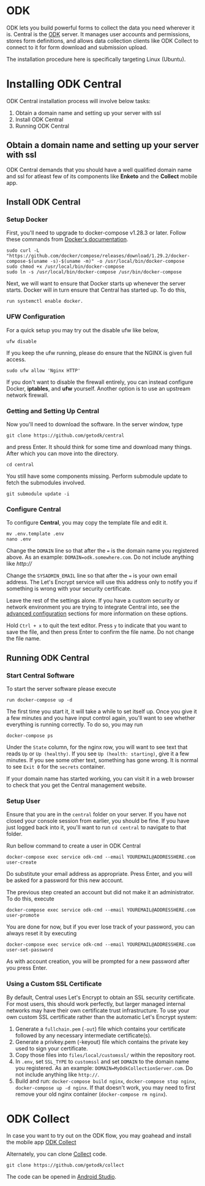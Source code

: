﻿# ODK 
ODK lets you build powerful forms to collect the data you need wherever it is.
Central is the [ODK](https://getodk.org/) server. It manages user accounts and permissions, stores form definitions, and allows data collection clients like ODK Collect to connect to it for form download and submission upload.

The installation procedure here is specifically targeting Linux (Ubuntu).
# Installing ODK Central

ODK Central installation process will involve below tasks:
1.  Obtain a domain name and setting up your server with ssl
2.  Install ODK Central
3.  Running ODK Central

## Obtain a domain name and setting up your server with ssl

ODK Central demands that you should have a well qualified domain name and ssl for atleast few of its components like **Enketo** and the **Collect** mobile app.


## Install ODK Central

### Setup Docker
First, you'll need to upgrade to docker-compose v1.28.3 or later. Follow these commands from [Docker's documentation](https://docs.docker.com/compose/install/#install-compose-on-linux-systems).

	
```
sudo curl -L "https://github.com/docker/compose/releases/download/1.29.2/docker-compose-$(uname -s)-$(uname -m)" -o /usr/local/bin/docker-compose
sudo chmod +x /usr/local/bin/docker-compose
sudo ln -s /usr/local/bin/docker-compose /usr/bin/docker-compose
```
	
Next, we will want to ensure that Docker starts up whenever the server starts. Docker will in turn ensure that Central has started up. To do this, 
```
run systemctl enable docker.	
```

### UFW Configuration

For a quick setup you may try out the disable ufw like below,
```
ufw disable
```

If you keep the ufw running, please do ensure that the NGINX is given full access. 
```
sudo ufw allow 'Nginx HTTP'

```
If you don't want to disable the firewall entirely, you can instead configure Docker, **iptables**, and **ufw** yourself.  Another option is to use an upstream network firewall.


### Getting and Setting Up Central

Now you'll need to download the software. In the server window, type 
```
git clone https://github.com/getodk/central 
```
and press Enter. It should think for some time and download many things. After which you can move into the directory.
```
cd central
```
 

You still have some components missing. Perform submodule update to fetch the submodules involved. 
``` 
git submodule update -i 
```

### Configure Central

To configure **Central**, you may copy the template file and edit it.
```
mv .env.template .env
nano .env
```

Change the `DOMAIN` line so that after the `=` is the domain name you registered above. As an example: `DOMAIN=odk.somewhere.com`. Do not include anything like *http://*

Change the `SYSADMIN_EMAIL` line so that after the `=` is your own email address. The Let's Encrypt service will use this address only to notify you if something is wrong with your security certificate.

Leave the rest of the settings alone. If you have a custom security or network environment you are trying to integrate Central into, see the [advanced configuration](https://docs.getodk.org/central-install-digital-ocean/#central-install-digital-ocean-advanced) sections for more information on these options.

Hold `Ctrl + x` to quit the text editor. Press `y` to indicate that you want to save the file, and then press Enter to confirm the file name. Do not change the file name.

## Running ODK Central


### Start Central Software
To start the server software please execute
```
run docker-compose up -d 
```

The first time you start it, it will take a while to set itself up. Once you give it a few minutes and you have input control again, you'll want to see whether everything is running correctly. To do so, you may run 
```
docker-compose ps
```

Under the `State` column, for the nginx row, you will want to see text that reads `Up` or `Up (healthy)`. If you see `Up (health: starting)`, give it a few minutes. If you see some other text, something has gone wrong. It is normal to see `Exit 0` for the `secrets` container.


If your domain name has started working, you can visit it in a web browser to check that you get the Central management website.

### Setup User

Ensure that you are in the `central` folder on your server. If you have not closed your console session from earlier, you should be fine. If you have just logged back into it, you'll want to run `cd central` to navigate to that folder.

Run bellow command to create a user in ODK Central

```
docker-compose exec service odk-cmd --email YOUREMAIL@ADDRESSHERE.com user-create
```
Do substitute your email address as appropriate. Press Enter, and you will be asked for a password for this new account.

The previous step created an account but did not make it an administrator. To do this, execute 
```
docker-compose exec service odk-cmd --email YOUREMAIL@ADDRESSHERE.com user-promote
``` 

You are done for now, but if you ever lose track of your password, you can always reset it by executing 
```
docker-compose exec service odk-cmd --email YOUREMAIL@ADDRESSHERE.com user-set-password
``` 
As with account creation, you will be prompted for a new password after you press Enter.


### Using a Custom SSL Certificate
By default, Central uses Let's Encrypt to obtain an SSL security certificate. For most users, this should work perfectly, but larger managed internal networks may have their own certificate trust infrastructure. To use your own custom SSL certificate rather than the automatic Let's Encrypt system:
1. Generate a `fullchain.pem` (`-out`) file which contains your certificate followed by any necessary intermediate certificate(s).
2. Generate a privkey.pem (-keyout) file which contains the private key used to sign your certificate.
3. Copy those files into `files/local/customssl/` within the repository root.
4. In `.env`, set `SSL_TYPE` to `customssl` and set `DOMAIN` to the domain name you registered. As an example: `DOMAIN=MyOdkCollectionServer.com`. Do not include anything like `http://`.
5. Build and run: `docker-compose build nginx`, `docker-compose stop nginx`, `docker-compose up -d nginx`. If that doesn't work, you may need to first remove your old nginx container (`docker-compose rm nginx`).


# ODK Collect

In case you want to try out on the ODK flow, you may goahead and install the mobile app [ODK Collect](https://play.google.com/store/apps/details?id=org.odk.collect.android&hl=en_IN&gl=US)

Alternately, you can clone [Collect](https://github.com/getodk/collect) code. 
```
git clone https://github.com/getodk/collect
```

The code can be opened in [Android Studio](https://developer.android.com/studio).